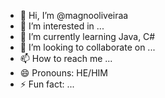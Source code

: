 - 👋 Hi, I’m @magnooliveiraa
- 👀 I’m interested in ...
- 🌱 I’m currently learning Java, C#
- 💞️ I’m looking to collaborate on ...
- 📫 How to reach me ...
- 😄 Pronouns: HE/HIM
- ⚡ Fun fact: ...

<!---
magnooliveiraa/magnooliveiraa is a ✨ special ✨ repository because its `README.md` (this file) appears on your GitHub profile.
You can click the Preview link to take a look at your changes.
--->
